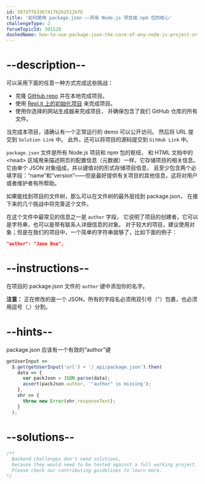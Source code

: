 ```yaml
---
id: 587d7fb3367417b2b2512bfb
title: '如何使用 package.json ——所有 Node.js 项目或 npm 包的核心'
challengeType: 2
forumTopicId: 301528
dashedName: how-to-use-package-json-the-core-of-any-node-js-project-or-npm-package
---
```


# --description--

可以采用下面的任意一种方式完成这些挑战：

- 克隆 [GitHub repo](https://github.com/freeCodeCamp/boilerplate-npm/) 并在本地完成项目。
- 使用 [Repl.it 上的初始化项目](https://repl.it/github/freeCodeCamp/boilerplate-npm) 来完成项目。
- 使用你选择的网站生成器来完成项目， 并确保包含了我们 GitHub 仓库的所有文件。

当完成本项目，请确认有一个正常运行的 demo 可以公开访问。 然后将 URL 提交到 `Solution Link` 中。 此外，还可以将项目的源码提交到 `GitHub Link` 中。

`package.json` 文件是所有 Node.js 项目和 npm 包的枢纽， 和 HTML 文档中的 &lt;head> 区域用来描述网页的配置信息（元数据）一样，它存储项目的相关信息。 它由单个 JSON 对象组成，并以键值对的形式存储项目信息， 且至少包含两个必填字段：“name”和“version”——但是最好提供有关项目的其他信息，这将对用户或者维护者有所帮助。

如果能找到项目的文件树，那么可以在文件树的最外层找到 package.json， 在接下来的几个挑战中将完善这个文件。

在这个文件中最常见的信息之一是 `author` 字段， 它说明了项目的创建者，它可以是字符串，也可以是带有联系人详细信息的对象。 对于较大的项目，建议使用对象；但是在我们的项目中，一个简单的字符串就够了，比如下面的例子：

```json
"author": "Jane Doe",
```

# --instructions--

在项目的 package.json 文件的 `author` 键中添加你的名字。

**注意：** 正在修改的是一个 JSON，所有的字段名必须用双引号（"）包裹，也必须用逗号（,）分割。

# --hints--

package.json 应该有一个有效的“author”键

```js
getUserInput =>
  $.get(getUserInput('url') + '/_api/package.json').then(
    data => {
      var packJson = JSON.parse(data);
      assert(packJson.author, '"author" is missing');
    },
    xhr => {
      throw new Error(xhr.responseText);
    }
  );
```

# --solutions--

```js
/**
  Backend challenges don't need solutions, 
  because they would need to be tested against a full working project. 
  Please check our contributing guidelines to learn more.
*/
```
